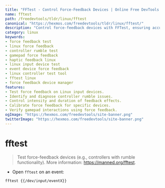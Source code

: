 ```yaml
---
title: "FFTest - Control Force-Feedback Devices | Online Free DevTools by Hexmos"
name: fftest
path: /freedevtools/tldr/linux/fftest
canonical: "https://hexmos.com/freedevtools/tldr/linux/fftest/"
description: "Control force-feedback devices with FFTest, ensuring accurate rumble functionality. Verify gamepad interactions and diagnose controller issues with this tool. Free online tool, no registration required."
category: linux
keywords:
- force feedback test
- linux force feedback
- controller rumble test
- gamepad force feedback
- haptic feedback linux
- linux input device test
- event device force feedback
- linux controller test tool
- fftest linux
- force feedback device manager
features:
- Test force feedback on Linux input devices.
- Identify and diagnose controller rumble issues.
- Control intensity and duration of feedback effects.
- Calibrate force feedback for specific devices.
- Verify gamepad interactions using force feedback.
ogImage: "https://hexmos.com/freedevtools/site-banner.png"
twitterImage: "https://hexmos.com/freedevtools/site-banner.png"
---
```


# fftest

> Test force-feedback devices (e.g., controllers with rumble functionality).
> More information: <https://manned.org/fftest>.

- Open `fftest` on an event:

`fftest {{/dev/input/eventX}}`
